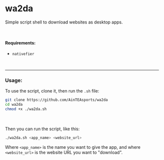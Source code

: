 # wa2da

Simple script shell to download websites as desktop apps.


<br>
<h4>Requirements:</h4>

- `nativefier`

<br>

---

<h3>Usage:</h3>

To use the script, clone it, then run the `.sh` file:
```sh
git clone https://github.com/AinTEAsports/wa2da
cd wa2da
chmod +x ./wa2da.sh
```

<br></br>
Then you can run the script, like this:
```sh
./wa2da.sh <app_name> <website_url>
```
Where `<app_name>` is the name you want to give the app, and where `<website_url>` is the website URL you want to "download".
